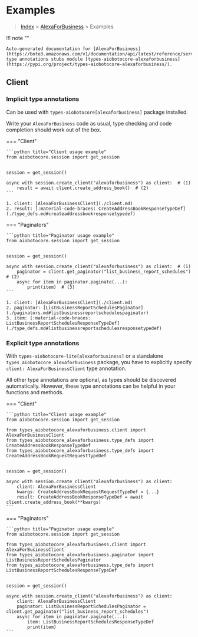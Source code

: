 # Examples

> [Index](../README.md) > [AlexaForBusiness](./README.md) > Examples

!!! note ""

    Auto-generated documentation for [AlexaForBusiness](https://boto3.amazonaws.com/v1/documentation/api/latest/reference/services/alexaforbusiness.html#AlexaForBusiness)
    type annotations stubs module [types-aiobotocore-alexaforbusiness](https://pypi.org/project/types-aiobotocore-alexaforbusiness/).

## Client

### Implicit type annotations

Can be used with `types-aiobotocore[alexaforbusiness]` package installed.

Write your `AlexaForBusiness` code as usual,
type checking and code completion should work out of the box.



=== "Client"

    ```python title="Client usage example"
    from aiobotocore.session import get_session


    session = get_session()

    async with session.create_client("alexaforbusiness") as client:  # (1)
        result = await client.create_address_book()  # (2)
    ```

    1. client: [AlexaForBusinessClient](./client.md)
    2. result: [:material-code-braces: CreateAddressBookResponseTypeDef](./type_defs.md#createaddressbookresponsetypedef) 



=== "Paginators"

    ```python title="Paginator usage example"
    from aiobotocore.session import get_session


    session = get_session()

    async with session.create_client("alexaforbusiness") as client:  # (1)
        paginator = client.get_paginator("list_business_report_schedules")  # (2)
        async for item in paginator.paginate(...):
            print(item)  # (3)
    ```

    1. client: [AlexaForBusinessClient](./client.md)
    2. paginator: [ListBusinessReportSchedulesPaginator](./paginators.md#listbusinessreportschedulespaginator)
    3. item: [:material-code-braces: ListBusinessReportSchedulesResponseTypeDef](./type_defs.md#listbusinessreportschedulesresponsetypedef) 




### Explicit type annotations

With `types-aiobotocore-lite[alexaforbusiness]`
or a standalone `types_aiobotocore_alexaforbusiness` package, you have to explicitly specify
`client: AlexaForBusinessClient` type annotation.

All other type annotations are optional, as types should be discovered automatically.
However, these type annotations can be helpful in your functions and methods.


=== "Client"

    ```python title="Client usage example"
    from aiobotocore.session import get_session

    from types_aiobotocore_alexaforbusiness.client import AlexaForBusinessClient
    from types_aiobotocore_alexaforbusiness.type_defs import CreateAddressBookResponseTypeDef
    from types_aiobotocore_alexaforbusiness.type_defs import CreateAddressBookRequestRequestTypeDef


    session = get_session()

    async with session.create_client("alexaforbusiness") as client:
        client: AlexaForBusinessClient
        kwargs: CreateAddressBookRequestRequestTypeDef = {...}
        result: CreateAddressBookResponseTypeDef = await client.create_address_book(**kwargs)
    ```



=== "Paginators"

    ```python title="Paginator usage example"
    from aiobotocore.session import get_session

    from types_aiobotocore_alexaforbusiness.client import AlexaForBusinessClient
    from types_aiobotocore_alexaforbusiness.paginator import ListBusinessReportSchedulesPaginator
    from types_aiobotocore_alexaforbusiness.type_defs import ListBusinessReportSchedulesResponseTypeDef


    session = get_session()

    async with session.create_client("alexaforbusiness") as client:
        client: AlexaForBusinessClient
        paginator: ListBusinessReportSchedulesPaginator = client.get_paginator("list_business_report_schedules")
        async for item in paginator.paginate(...):
            item: ListBusinessReportSchedulesResponseTypeDef
            print(item)
    ```


